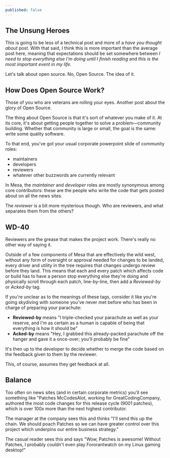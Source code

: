 ```yaml
---
published: false
---
```

## The Unsung Heroes

This is going to be less of a technical post and more of a *have you thought about* post. With that said, I think this is more important than the average post here, meaning that expectations should be set somewhere between *I need to stop everything else I'm doing until I finish reading* and *this is the most important event in my life*.

Let's talk about open source. No, Open Source. The idea of it.

## How Does Open Source Work?
Those of you who are veterans are rolling your eyes. Another post about the glory of Open Source.

The thing about Open Source is that it's sort of whatever you make of it. At its core, it's about getting people together to solve a problem—community building. Whether that community is large or small, the goal is the same: write some quality software.

To that end, you've got your usual corporate powerpoint slide of community roles:
* maintainers
* developers
* reviewers
* whatever other buzzwords are currently relevant

In Mesa, the *maintainer* and *developer* roles are mostly synonymous among core contributors: these are the people who write the code that gets posted about on all the news sites.

The *reviewer* is a bit more mysterious though. Who are reviewers, and what separates them from the others?

## WD-40
Reviewers are the grease that makes the project work. There's really no other way of saying it.

Outside of a few components of Mesa that are effectively the wild west, without any form of oversight or approval needed for changes to be landed, every driver and utility in the tree requires that changes undergo review before they land. This means that each and every patch which affects code or build has to have a person stop everything else they're doing and physically scroll through each patch, line-by-line, then add a *Reviewed-by* or *Acked-by* tag.

If you're unclear as to the meanings of these tags, consider it like you're going skydiving with someone you've never met before who has been in charge of preparing your parachute:
* **Reviewed-by** means "I triple-checked your parachute as well as your reserve, and I'm as certain as a human is capable of being that everything is how it should be"
* **Acked-by** means "Hey, I grabbed this already-packed parachute off the hanger and gave it a once-over; you'll probably be fine"

It's then up to the developer to decide whether to merge the code based on the feedback given to them by the reviewer.

This, of course, assumes they get feedback at all.

## Balance
Too often on news sites (and in certain corporate metrics) you'll see something like "Patches McCodesAlot, working for GreatCodingCompany, authored the most code changes for this release cycle (9001 patches), which is over 100x more than the next highest contributor.

The manager at the company sees this and thinks "I'll send this up the chain. We should poach Patches so we can have greater control over this project which underpins our entire business strategy."

The casual reader sees this and says "Wow, Patches is awesome! Without Patches, I probably couldn't even play Fororantwatch on my Linux gaming desktop!"